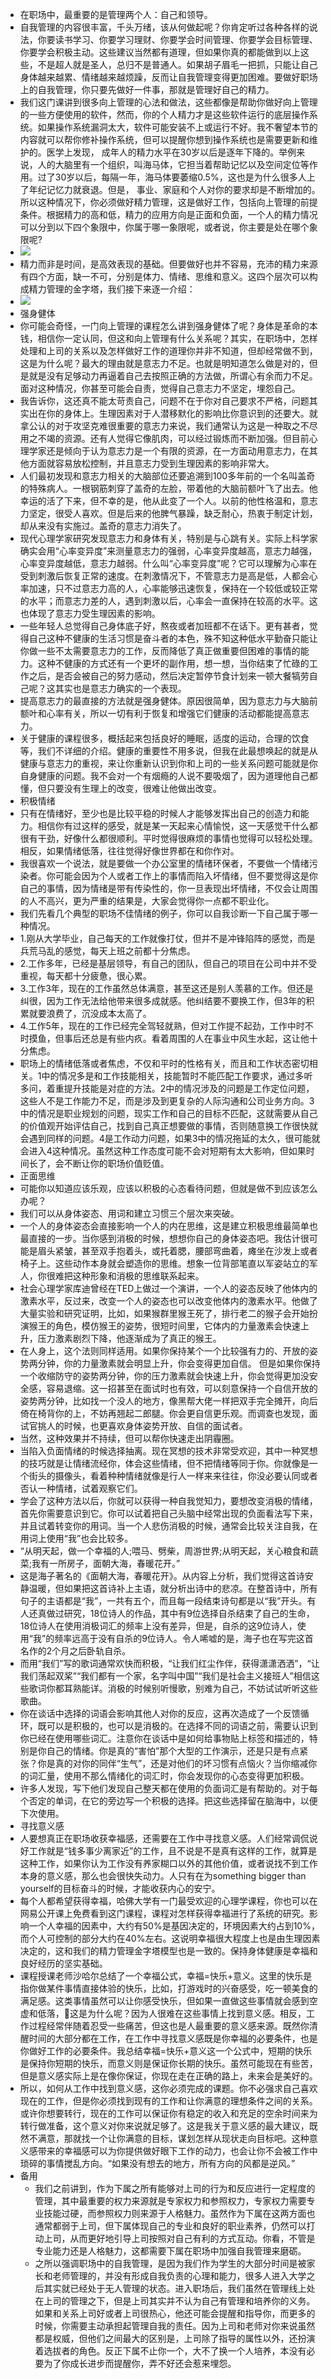 - 在职场中，最重要的是管理两个人：自己和领导。
- 自我管理的内容很丰富，千头万绪，该从何做起呢？你肯定听过各种各样的说法，你要读书学习、你要学习理财、你要学会时间管理、你要学会目标管理、你要学会积极主动。这些建议当然都有道理，但如果你真的都能做到以上这些，不是超人就是圣人，总归不是普通人。如果胡子眉毛一把抓，只能让自己身体越来越累、情绪越来越烦躁，反而让自我管理变得更加困难。要做好职场上的自我管理，你只要先做好一件事，那就是管理好自己的精力。
- 我们这门课讲到很多向上管理的心法和做法，这些都像是帮助你做好向上管理的一些方便使用的软件，然而，你的个人精力才是这些软件运行的底层操作系统。如果操作系统漏洞太大，软件可能安装不上或运行不好。我不奢望本节的内容就可以帮你修补操作系统，但可以提醒你想到操作系统也是需要更新和维护的。医学上发现， 成年人的精力水平在30岁以后是逐年下降的。举例来说，人的大脑里有一个组织，叫海马体，它担当着帮助记忆以及空间定位等作用。过了30岁以后，每隔一年，海马体要萎缩0.5%，这也是为什么很多人上了年纪记忆力就衰退。但是， 事业、家庭和个人对你的要求却是不断增加的。所以这种情况下，你必须做好精力管理，这是做好工作，包括向上管理的前提条件。根据精力的高和低，精力的应用方向是正面和负面，一个人的精力情况可以分到以下四个象限中，你属于哪一象限呢，或者说，你主要是处在哪个象限呢?
- ![](https://firebasestorage.googleapis.com/v0/b/firescript-577a2.appspot.com/o/imgs%2Fapp%2Fxinyiheng%2F9OHGShxE3c.png?alt=media&token=8150d7d5-13bb-4374-ae24-13fc8ce899c5)
- 精力而非是时间，是高效表现的基础。但要做好也并不容易，充沛的精力来源有四个方面，缺一不可，分别是体力、情绪、思维和意义。这四个层次可以构成精力管理的金字塔，我们接下来逐一介绍：
- ![](https://firebasestorage.googleapis.com/v0/b/firescript-577a2.appspot.com/o/imgs%2Fapp%2Fxinyiheng%2F3KGX6dL4xo.png?alt=media&token=8bbd6c86-6ce6-4321-ac09-b5f0acc0f52f)
- 强身健体
- 你可能会奇怪，一门向上管理的课程怎么讲到强身健体了呢？身体是革命的本钱，相信你一定认同，但这和向上管理有什么关系呢？其实，在职场中，怎样处理和上司的关系以及怎样做好工作的道理你并非不知道，但却经常做不到，这是为什么呢？最大的理由就是意志力不足。也就是明知道怎么做是对的，但是就是没有足够动力再逼着自己去按照正确的方法做，所谓心有余而力不足。面对这种情况，你甚至可能会自责，觉得自己意志力不坚定，埋怨自己。
- 我告诉你，这还真不能太苛责自己，问题不在于你对自己要求不严格，问题其实出在你的身体上。生理因素对于人潜移默化的影响比你意识到的还要大。就拿公认的对于攻坚克难很重要的意志力来说，我们通常认为这是一种取之不尽用之不竭的资源。还有人觉得它像肌肉，可以经过锻炼而不断加强。但目前心理学家还是倾向于认为意志力是一个有限的资源，在一方面动用意志力，在其他方面就容易放松控制，并且意志力受到生理因素的影响非常大。
- 人们最初发现和意志力相关的大脑部位还要追溯到100多年前的一个名叫盖奇的特殊病人。一根钢筋刺穿了盖奇的左脸，带着他的大脑前额叶飞了出去。他幸运的活了下来，但不幸的是，他从此变了一个人。以前的他性格温和，意志力坚定，很受人喜欢。但是后来的他脾气暴躁，缺乏耐心，热衷于制定计划，却从来没有实施过。盖奇的意志力消失了。
- 现代心理学家研究发现意志力和身体有关，特别是与心跳有关。实际上科学家确实会用“心率变异度”来测量意志力的强弱，心率变异度越高，意志力越强，心率变异度越低，意志力越弱。什么叫“心率变异度”呢？它可以理解为心率在受到刺激后恢复正常的速度。在刺激情况下，不管意志力是高是低，人都会心率加速，只不过意志力高的人，心率能够迅速恢复，保持在一个较低或较正常的水平；而意志力差的人，遇到刺激以后，心率会一直保持在较高的水平。这也体现了意志力受生理因素的影响。
- 一些年轻人总觉得自己身体底子好，熬夜或者加班都不在话下。更有甚者，觉得自己这种不健康的生活习惯是奋斗者的本色，殊不知这种低水平勤奋只能让你做一些不太需要意志力的工作，反而降低了真正做重要但困难的事情的能力。这种不健康的方式还有一个更坏的副作用，想一想，当你结束了忙碌的工作之后，是否会被自己的努力感动，然后决定暂停节食计划来一顿大餐犒劳自己呢？这其实也是意志力确实的一个表现。
- 提高意志力的最直接的方法就是强身健体。原因很简单，因为意志力与大脑前额叶和心率有关，所以一切有利于恢复和增强它们健康的活动都能提高意志力。
- 关于健康的课程很多，概括起来包括良好的睡眠，适度的运动，合理的饮食等，我们不详细的介绍。健康的重要性不用多说，但我在此最想唤起的就是从健康与意志力的重视，来让你重新认识到你和上司的一些关系问题可能就是你自身健康的问题。我不会对一个有烟瘾的人说不要吸烟了，因为道理他自己都懂，但只要没有生理上的改变，很难让他做出改变。
- 积极情绪
- 只有在情绪好，至少也是比较平稳的时候人才能够发挥出自己的创造力和能力。相信你有过这样的感受，就是某一天起来心情愉悦，这一天感觉干什么都很有干劲，好像什么都很顺利。平时觉得很麻烦的事情也觉得可以轻松处理。相反，如果情绪低落，往往觉得好像世界都在和你作对。
- 我很喜欢一个说法，就是要做一个办公室里的情绪环保者，不要做一个情绪污染者。你可能会因为个人或者工作上的事情而陷入坏情绪，但不要觉得这是你自己的事情，因为情绪是带有传染性的，你一旦表现出坏情绪，不仅会让周围的人不高兴，更为严重的结果是，大家会觉得你一点都不职业化。
- 我们先看几个典型的职场不佳情绪的例子，你可以自我诊断一下自己属于哪一种情况。
- 1.刚从大学毕业，自己每天的工作就像打仗，但并不是冲锋陷阵的感觉，而是兵荒马乱的感觉，每天上班之前都十分焦虑。
- 2.工作多年，已经是基层领导，有自己的团队，但自己的项目在公司中并不受重视，每天都十分疲惫，很心累。
- 3.工作3年，现在的工作虽然总体满意，甚至这还是别人羡慕的工作。但还是纠很，因为工作无法给他带来很多成就感。他纠结要不要换工作，但3年的积累就要浪费了，沉没成本太高了。
- 4.工作5年，现在的工作已经完全驾轻就熟，但对工作提不起劲，工作中时不时摸鱼，但事后还总是有些内疚。看着周围的人在事业中风生水起，这让他十分焦虑。
- 职场上的情绪低落或者焦虑，不仅和平时的性格有关，而且和工作状态密切相关。1中的情况多是和工作技能相关，技能暂时不能匹配工作要求，通过多听多问，着重提升技能是对症的方法。2中的情况涉及的问题是工作定位问题，这些人不是工作能力不足，而是涉及到更复杂的人际沟通和公司业务方向。3中的情况是职业规划的问题，现实工作和自己的目标不匹配，这就需要从自己的价值观开始评估自己，找到自己真正想要做的事情，否则随意换工作很快就会遇到同样的问题。4是工作动力问题，如果3中的情况拖延的太久，很可能就会进入4这种情况。虽然这种工作态度可能不会对短期有太大影响，但如果时间长了，会不断让你的职场价值贬值。
- 正面思维
- 可能你以知道应该乐观，应该以积极的心态看待问题，但就是做不到应该怎么办呢？
- 我们可以从身体姿态、用词和建立习惯三个层次来突破。
- 一个人的身体姿态会直接影响一个人的内在思维，这是建立积极思维最简单也最直接的一步。当你感到消极的时候，想想你自己的身体姿态吧。我估计很可能是眉头紧皱，甚至双手抱着头，或托着腮，腰部弯曲着，瘫坐在沙发上或者椅子上。这些动作本身就会塑造你的思维。想象一位背部笔直以军姿站立的军人，你很难把这种形象和消极的思维联系起来。
- 社会心理学家库迪曾经在TED上做过一个演讲，一个人的姿态反映了他体内的激素水平，反过来，改变一个人的姿态也可以改变他体内的激素水平。他做了大量实验和研究证明，比如，如果猴群里猴王死了，排行老二的猴子会开始扮演猴王的角色，模仿猴王的姿势，很短时间里，它体内的力量激素会快速上升，压力激素剧烈下降，他逐渐成为了真正的猴王。 
- 在人身上，这个法则同样适用。如果你保持某个一个比较强有力的、开放的姿势两分钟，你的力量激素就会明显上升，你会变得更加自信。 但是如果你保持一个收缩防守的姿势两分钟，你的压力激素就会快速上升，你会觉得更加没安全感，容易退缩。这一招甚至在面试时也有效，可以刻意保持一个自信开放的姿势两分钟，比如找一个没人的地方，像黑帮大佬一样把双手完全摊开，向后倚在椅背你的上，不妨再翘起二郎腿。你会更自信更乐观。而调查也发现，面试官挑人的时候，也更喜欢身体姿势开放、自信的面试者。
- 当然，这种效果并不持续，但可以帮你快速走出阴霾圈。
- 当陷入负面情绪的时候选择抽离。现在冥想的技术非常受欢迎，其中一种冥想的技巧就是让情绪流经你，体会这些情绪，但不把情绪等同于你。你就像是一个街头的摄像头，看着种种情绪就像是行人一样来来往往，你没必要认同或者否认一种情绪，试着观察它们。
- 学会了这种方法以后，你就可以获得一种自我觉知力，要想改变消极的情绪，首先你需要意识到它。你可以试着把自己头脑中经常出现的负面看法写下来，并且试着转变你的用词。当一个人悲伤消极的时候，通常会比较关注自我，在用词上使用“我”也会比较多。
- “从明天起，做一个幸福的人;喂马、劈柴，周游世界;从明天起，关心粮食和蔬菜;我有一所房子，面朝大海，春暖花开。”
- 这是海子著名的《面朝大海，春暖花开》。从内容上分析，我们觉得这首诗安静温暖，但如果把这首诗补上主语，就分析出诗中的悲凉。在整首诗中，所有句子的主语都是“我”，一共有五个，而且每一段结束诗句都是以“我”开头。有人还真做过研究，18位诗人的作品，其中有9位选择自杀结束了自己的生命，18位诗人在使用消极词汇的频率上没有差异，但是，自杀的这9位诗人，使用“我”的频率远高于没有自杀的9位诗人。令人唏嘘的是，海子也在写完这首名作的2个月之后卧轨自杀。
- 而用“我们”写的歌词通常欢快而积极，“让我们红尘作伴，获得潇潇洒洒”，“让我们荡起双桨”“我们都有一个家，名字叫中国”“我们是社会主义接班人”相信这些歌词你都耳熟能详。消极的时候别听慢歌，别难为自己，不妨试试听听这些歌曲。
- 你在谈话中选择的词语会影响其他人对你的反应，这再次造成了一个反馈循环，既可以是积极的，也可以是消极的。在选择不同的词语之前，需要认识到你已经在使用哪些词汇。注意你在谈话中是如何给事物贴上标签和描述的，特别是你自己的情绪。你是真的“害怕”那个大型的工作演示，还是只是有点紧张？你是真的对你的同伴“生气”，还是对他们的坏习惯有点恼火？当你缩减你的词汇量，使用不那么情绪化的词汇时，你会发现你的心态变得更加积极。
- 许多人发现，写下他们发现自己整天都在使用的负面词汇是有帮助的。对于每个否定的单词，在它的旁边写一个积极的选择。把这些选择留在脑海中，以便下次使用。
- 寻找意义感
- 人要想真正在职场收获幸福感，还需要在工作中寻找意义感。人们经常调侃说好工作就是“钱多事少离家近”的工作，且不说是不是真有这样的工作，就算是这种工作，如果你认为工作没有养家糊口以外的其他价值，或者说找不到工作本身的意义感，那么也会很快失动力。人只有在为something bigger than yourself的目标奋斗的时候，才能收获内心的安宁。
- 每个人都希望获得幸福，哈佛大学有一门最受欢迎的心理学课程，你也可以在网易公开课上免费看到这门课程，课程对怎样获得幸福进行了系统的研究。影响一个人幸福的因素中，大约有50%是基因决定的，环境因素大约占到10%，而个人可控制的部分大约在40%左右。这说明幸福很大程度上也是由生理因素决定的，这和我们的精力管理金字塔模型也是一致的。保持身体健康是幸福和良好经历的坚实基础。
- 课程授课老师沙哈尔总结了一个幸福公式，幸福=快乐+意义。这里的快乐是指你做某件事情直接体验的快乐，比如，打游戏时的兴奋感受，吃一顿美食的满足感。这类事情虽然可以让你感受快乐，但如果一直做这些事情就会感到空虚和低落，这是为什么呢？因为人很难在这些事情上找到意义感。相反，工作过程经常伴随着忍受一些痛苦，但这也是人最重要的意义感来源。既然你清醒时间的大部分都在工作，在工作中寻找意义感既是你幸福的必要条件，也是你做好工作的必要条件。我总结幸福=快乐+意义这一个公式中，短期的快乐是保持你短期的快乐，而意义则是保证你长期的快乐。虽然可能现在有些苦，但是意义感实际上是在像你保证，你现在走在正确的路上，未来会是美好的。
- 所以，如何从工作中找到意义感，这你必须完成的课题。你不必强求自己喜欢现在的工作，但是你必须找到现有的工作和让你满意的理想条件之间的关系。或许你想要转行，现在的工作可以保证你有稳定的收入和充足的空余时间来为转行做准备，这个意义对你来说就足够了。这是我关于意义感的最大建议，既然不满意，那就找一个让你满意的目标，谋划怎样从现状走向目标吧。这种意义感带来的幸福感可以为你提供做好眼下工作的动力，也会让你不会被工作中琐碎的事情搅乱方向。“如果没有想去的地方，所有方向的风都是逆风。”
- 备用
    - 我们之前讲到，作为下属之所有能够对上司的行为和反应进行一定程度的管理，其中最重要的权力来源就是专家权力和参照权力，专家权力需要专业技能过硬，而参照权力则来源于人格魅力。虽然作为下属在这两方面也通常都弱于上司，但下属体现自己的专业和良好的职业素养，仍然可以打动上司，从而更好地引导上司按照对自己有利的方式互动。你看，不管是专业能力还是人格魅力，这都需要下属在职场中加强自我管理来磨砺。
    - 之所以强调职场中的自我管理，是因为我们作为学生的大部分时间是被家长和老师管理的，并没有形成自我负责的心理和能力，很多人进入大学之后其实就已经处于无人管理的状态。进入职场后，我们虽然在管理线上处在上司的管理之下，但是上司其实并不认为自己有管理和培养你的义务。如果和关系上司好或者上司很热心，他还可能会提醒和指导你，而更多的时候，你需要主动承担起管理自我的责任。因为上司和老师对你来说虽然都是权威，但他们之间最大的区别是，上司除了指导的属性以外，还扮演着选拔者的角色。反正下属不止你一个，大不了换一个人培养，本没有必要为了你成长进步而提醒你，弄不好还会惹来埋怨。
